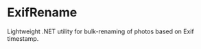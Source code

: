 ExifRename
==========

Lightweight .NET utility for bulk-renaming of photos based on Exif timestamp.